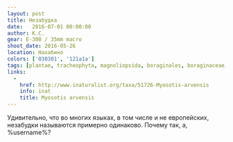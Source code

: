 ```yaml
---
layout: post
title: Незабудка
date:   2016-07-01 00:00:00
author: К.С.
gear: E-300 / 35mm macro
shoot_date: 2016-05-26
location: Нахабино
colors: ['030301', '121a1a']
tags: [plantae, tracheophyta, magnoliopsida, boraginales, boraginaceae, myosotis, myosotis arvensis]
links:
  -
    href: http://www.inaturalist.org/taxa/51726-Myosotis-arvensis
    info: inat
    title: Myosotis arvensis
---
```


Удивительно, что во многих языках, в том числе и не европейских, незабудки называются примерно одинаково. Почему так, а, %username%?
